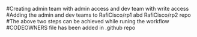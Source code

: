#Creating admin team with admin access and dev team with write access  
#Adding the admin and dev teams to RafiCisco/rp1 abd RafiCisco/rp2 repo  
#The above two steps can be achieved while runing the workflow   
#CODEOWNERS file has been added in .github repo  
